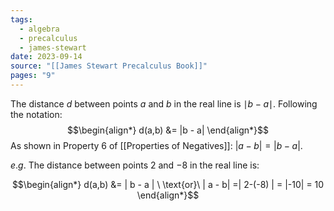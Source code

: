 ```yaml
---
tags:
  - algebra
  - precalculus
  - james-stewart
date: 2023-09-14
source: "[[James Stewart Precalculus Book]]"
pages: "9"
---
```

The distance $d$ between points $a$ and $b$ in the real line is $\mid b - a \mid$.
Following the notation:
$$\begin{align*}
d(a,b) &=  |b - a|
\end{align*}$$
As shown in Property 6 of [[Properties of Negatives]]: $| a - b | = | b - a |$.

$e.g.$ The distance between points $2$ and $-8$ in the real line is:

$$\begin{align*}
d(a,b) &= | b - a | \ \text{or}\ | a - b| =| 2-(-8) | = |-10| = 10   
\end{align*}$$

